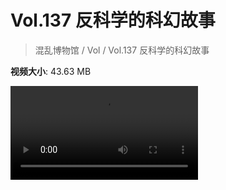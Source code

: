 # Vol.137 反科学的科幻故事

> 混乱博物馆 / Vol / Vol.137 反科学的科幻故事

**视频大小**: 43.63 MB

<div class="video"><video src="https://file.hsyhx.top/video/混乱博物馆/Vol/137.mp4" controls preload>🤔 您的浏览器不支持 video 标签</video></div>